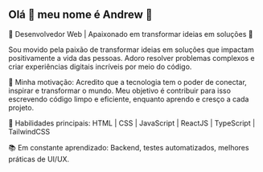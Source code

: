 ## Olá 👋 meu nome é Andrew 👋

🌟 Desenvolvedor Web | Apaixonado em transformar ideias em soluções 🌟

Sou movido pela paixão de transformar ideias em soluções que impactam positivamente a vida das pessoas. Adoro resolver problemas complexos e criar experiências digitais incríveis por meio do código.

🎯 Minha motivação:
Acredito que a tecnologia tem o poder de conectar, inspirar e transformar o mundo. Meu objetivo é contribuir para isso escrevendo código limpo e eficiente, enquanto aprendo e cresço a cada projeto.

🚀 Habilidades principais:
HTML | CSS | JavaScript | ReactJS | TypeScript | TailwindCSS

📚 Em constante aprendizado: Backend, testes automatizados, melhores práticas de UI/UX.
